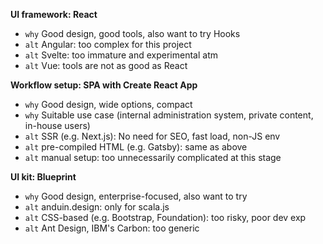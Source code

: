 **UI framework: React**

- `why` Good design, good tools, also want to try Hooks
- `alt` Angular: too complex for this project
- `alt` Svelte: too immature and experimental atm
- `alt` Vue: tools are not as good as React

**Workflow setup: SPA with Create React App**

- `why` Good design, wide options, compact
- `why` Suitable use case (internal administration system, private content, in-house users)
- `alt` SSR (e.g. Next.js): No need for SEO, fast load, non-JS env
- `alt` pre-compiled HTML (e.g. Gatsby): same as above
- `alt` manual setup: too unnecessarily complicated at this stage

**UI kit: Blueprint**

- `why` Good design, enterprise-focused, also want to try
- `alt` anduin.design: only for scala.js
- `alt` CSS-based (e.g. Bootstrap, Foundation): too risky, poor dev exp
- `alt` Ant Design, IBM's Carbon: too generic